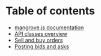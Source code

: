 # Table of contents

* [mangrove.js documentation](README.md)
* [API  classes overview](api-classes-overview.md)
* [Sell and buy orders](sell-and-buy-orders.md)
* [Posting bids and asks](posting-bids-and-asks.md)
